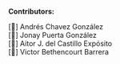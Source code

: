 <strong>Contributors:</strong>

[👤] Andrés Chavez González<br>
[👤] Jonay Puerta González<br>
[👤] Aitor J. del Castillo Expósito<br>
[👤] Victor Bethencourt Barrera

